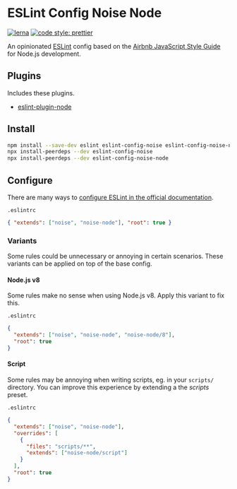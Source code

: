 # ESLint Config Noise Node

[![lerna](https://img.shields.io/badge/maintained%20with-lerna-cc00ff.svg)](https://lerna.js.org/)
[![code style: prettier](https://img.shields.io/badge/code_style-prettier-ff69b4.svg?style=flat-square)](https://github.com/prettier/prettier)

An opinionated [ESLint](https://github.com/eslint/eslint) config based on the [Airbnb JavaScript Style Guide](https://github.com/airbnb/javascript) for Node.js development.

## Plugins

Includes these plugins.

- [eslint-plugin-node](https://github.com/mysticatea/eslint-plugin-node)

## Install

```sh
npm install --save-dev eslint eslint-config-noise eslint-config-noise-node
npx install-peerdeps --dev eslint-config-noise
npx install-peerdeps --dev eslint-config-noise-node
```

## Configure

There are many ways to [configure ESLint in the official documentation](https://eslint.org/docs/user-guide/configuring).

`.eslintrc`

```json
{ "extends": ["noise", "noise-node"], "root": true }
```

### Variants

Some rules could be unnecessary or annoying in certain scenarios. These variants can be applied on top of the base config.

#### Node.js v8

Some rules make no sense when using Node.js v8. Apply this variant to fix this.

`.eslintrc`

```json
{
  "extends": ["noise", "noise-node", "noise-node/8"],
  "root": true
}
```

#### Script

Some rules may be annoying when writing scripts, eg. in your `scripts/` directory. You can improve this experience by extending a the _scripts_ preset.

`.eslintrc`

```json
{
  "extends": ["noise", "noise-node"],
  "overrides": [
    {
      "files": "scripts/**",
      "extends": ["noise-node/script"]
    }
  ],
  "root": true
}
```
